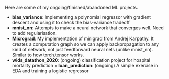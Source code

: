 Here are some of my ongoing/finished/abandoned ML projects.

- **bias_variance**: Implementing a polynomial regressor with gradient descent and using it to check the bias-variance tradeoff
- **mnist_nn**: Attempts to make a neural network that converges well. Need to add regularisation.
- **Micrograd**: My implementation of minigrad from Andrej Karpathy. It creates a computation graph so we can apply backpropagation to any kind of network, not just feedforward neural nets (unlike mnist_nn). Similar to how torch.tensor works.
- **wids_datathon_2020**: (ongoing) classification project for hospital mortality prediction
= **loan_prediction**: (ongoing) A simple exercise in EDA and training a logistic regressor
